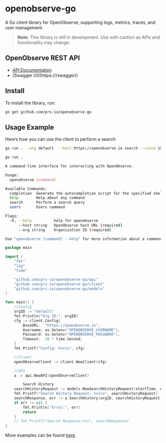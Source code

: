 # openobserve-go

A Go client library for OpenObserve, supporting logs, metrics, traces, and user management.

> **Note:** This library is still in development. Use with caution as APIs and functionality may change.

## OpenObserve REST API

- [API Documentation](https://openobserve.ai/docs/api/)
- [Swagger UI](https://<openobserve server>/swagger/)

## Install

To install the library, run:

```bash
go get github.com/prs-io/openobserve-go
```

## Usage Example

Here’s how you can use the client to perform a search:

```bash
go run . --org default  --host https://openobserve.io search --since 15m --sql 'select * from k8s'
```

```bash
go run .

A command-line interface for interacting with OpenObserve.

Usage:
  openobserve [command]

Available Commands:
  completion  Generate the autocompletion script for the specified shell
  help        Help about any command
  search      Perform a search query
  users       Users command

Flags:
  -h, --help          help for openobserve
      --host string   OpenObserve host URL (required)
      --org string    Organization ID (required)

Use "openobserve [command] --help" for more information about a command.
```

```go
package main

import (
    "fmt"
    "log"
    "time"

   	"github.com/prs-io/openobserve-go/api"
	"github.com/prs-io/openobserve-go/client"
	"github.com/prs-io/openobserve-go/models"
)

func main() {
    //Config
    orgID := "default"
	fmt.Println("Org ID:", orgID)
	cfg := client.Config{
		BaseURL:  "https://openobserve.io",
		Username: os.Getenv("OPENOBSERVE_USERNAME"),
		Password: os.Getenv("OPENOBSERVE_PASSWORD"),
		Timeout:  10 * time.Second,
	}
	fmt.Printf("Config: %+v\n", cfg)

    //Client
	openObserveClient := client.NewClient(cfg)

    //API
    a := api.NewAPI(openObserveClient)

    	Search History
	searchHistoryRequest := models.NewSearchHistoryRequest(startTime, endTime, "k8s", nil)
	fmt.Printf("Search History Request: %+v\n", searchHistoryRequest)
	searchResponse, err := a.SearchHistory(orgID, searchHistoryRequest)
    if err != nil {
		fmt.Println("Error:", err)
		return
	}
	// fmt.Printf("Search Response:%+v", searchResponse)
}
```

More examples can be found [here](examples/).
